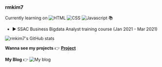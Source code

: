 ### rmkim7 

Currently learning on ![HTML](https://img.shields.io/badge/Data_Analysis-28d4b4) ![CSS](https://img.shields.io/badge/PYTHON-0696d7) ![Javascript](https://img.shields.io/badge/Machine_Learning-ada9b0)   :books:   


- :arrow_forward: SSAC Business Bigdata Analyst training course (Jan 2021 - Mar 2021)  


![rmkim7's GitHub stats](https://github-readme-stats.vercel.app/api?username=rmkim7&show_icons=true&theme=radical)

**Wanna see my projects** :point_right: [**Project**](https://github.com/rmkim7/Project)


**My Blog** :point_right:  ![My blog](https://img.shields.io/badge/Blog-28b7d4?url=https://rmkim7.github.io/2021/03/03/hello-world/)

<!--
**rmkim7/rmkim7** is a ✨ _special_ ✨ repository because its `README.md` (this file) appears on your GitHub profile.

Here are some ideas to get you started:

- 🔭 I’m currently working on ...
- 🌱 I’m currently learning ...
- 👯 I’m looking to collaborate on ...
- 🤔 I’m looking for help with ...
- 💬 Ask me about ...
- 📫 How to reach me: ...
- 😄 Pronouns: ...
- ⚡ Fun fact: ...
-->
